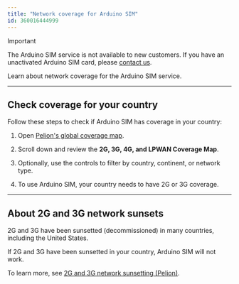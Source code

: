 ```yaml
---
title: "Network coverage for Arduino SIM"
id: 360016444999
---
```


> [!IMPORTANT]
> The Arduino SIM service is not available to new customers. If you have an unactivated Arduino SIM card, please [contact us](https://www.arduino.cc/en/contact-us/).

Learn about network coverage for the Arduino SIM service.

---

## Check coverage for your country

Follow these steps to check if Arduino SIM has coverage in your country:

1. Open [Pelion's global coverage map](https://pelion.com/coverage/).

2. Scroll down and review the **2G, 3G, 4G, and LPWAN Coverage Map**.

3. Optionally, use the controls to filter by country, continent, or network type.

4. To use Arduino SIM, your country needs to have 2G or 3G coverage.

---

## About 2G and 3G network sunsets

2G and 3G have been sunsetted (decommissioned) in many countries, including the United States.

If 2G and 3G have been sunsetted in your country, Arduino SIM will not work.

To learn more, see [2G and 3G network sunsetting (Pelion)](https://pelion.com/2g-and-3g-network-sunsetting/).
